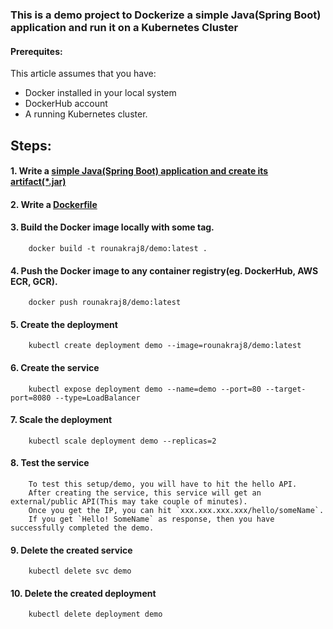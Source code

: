 ### This is a demo project to Dockerize a simple Java(Spring Boot) application and run it on a Kubernetes Cluster

#### Prerequites:
   This article assumes that you have: 
   <ul>
                <li> Docker installed in your local system  </li>
                <li> DockerHub account   </li>
                <li> A running Kubernetes cluster. </li>
   </ul>

## Steps:

#### 1. Write a [simple Java(Spring Boot) application and create its artifact(\*.jar)](/demo)

#### 2. Write a [Dockerfile](/dockerfile)

#### 3. Build the Docker image locally with some tag.
        docker build -t rounakraj8/demo:latest .
        
#### 4. Push the Docker image to any container registry(eg. DockerHub, AWS ECR, GCR).
        docker push rounakraj8/demo:latest
        
#### 5. Create the deployment
        kubectl create deployment demo --image=rounakraj8/demo:latest
        
#### 6. Create the service
        kubectl expose deployment demo --name=demo --port=80 --target-port=8080 --type=LoadBalancer
      
#### 7. Scale the deployment
        kubectl scale deployment demo --replicas=2      
        
#### 8. Test the service
        To test this setup/demo, you will have to hit the hello API.
        After creating the service, this service will get an external/public API(This may take couple of minutes).
        Once you get the IP, you can hit `xxx.xxx.xxx.xxx/hello/someName`.
        If you get `Hello! SomeName` as response, then you have successfully completed the demo.

#### 9. Delete the created service
        kubectl delete svc demo
        
#### 10. Delete the created deployment
        kubectl delete deployment demo
                
